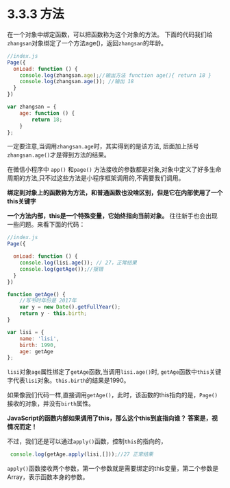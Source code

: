 # 3.3.3 方法
在一个对象中绑定函数，可以把函数称为这个对象的方法。
下面的代码我们给`zhangsan`对象绑定了一个方法age()，返回`zhangsan`的年龄。
```js
//index.js
Page({
  onLoad: function () {
    console.log(zhangsan.age);//输出方法 function age(){ return 18 }
    console.log(zhangsan.age()); //输出 18
  }
})

var zhangsan = {
    age: function () {
        return 18;
    }
};
```
一定要注意,当调用`zhangsan.age`时，其实得到的是该方法, 后面加上括号`zhangsan.age()`才是得到方法的结果。

在微信小程序中 `app()` 和`page()` 方法接收的参数都是对象,对象中定义了好多生命周期的方法,只不过这些方法是小程序框架调用的,不需要我们调用。

**绑定到对象上的函数称为方法，和普通函数也没啥区别，但是它在内部使用了一个this关键字**

**一个方法内部，this是一个特殊变量，它始终指向当前对象。** 往往新手也会出现一些问题。来看下面的代码：

```js
//index.js
Page({

  onLoad: function () {
    console.log(lisi.age()); // 27，正常结果
    console.log(getAge());//报错
  }
})

function getAge() {
    //写书时年份是 2017年
    var y = new Date().getFullYear();
    return y - this.birth;
}

var lisi = {
    name: 'lisi',
    birth: 1990,
    age: getAge
};
```
`lisi`对象`age`属性绑定了`getAge`函数,当调用`lisi.age()`时, `getAge`函数中`this`关键字代表`lisi`对象。`this.birth`的结果是1990。

如果像我们代码一样,直接调用`getAge()`，此时，该函数的this指向的是，`Page()`接收的对象，并没有`birth`属性。

**JavaScript的函数内部如果调用了this，那么这个this到底指向谁？
答案是，视情况而定！**

不过，我们还是可以通过`apply()`函数，控制`this`的指向的，
```js
 console.log(getAge.apply(lisi,[]));//27 正常结果
 ```
`apply()`函数接收两个参数，第一个参数就是需要绑定的this变量，第二个参数是Array，表示函数本身的参数。